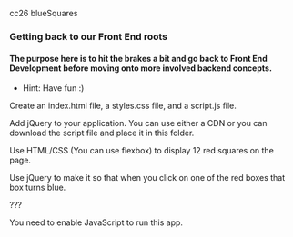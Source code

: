 cc26 blueSquares

### Getting back to our Front End roots

#### The purpose here is to hit the brakes a bit and go back to Front End Development before moving onto more involved backend concepts.

* Hint: Have fun :)

Create an index.html file, a styles.css file, and a script.js file.

Add jQuery to your application.  You can use either a CDN or you can download the script file and place it in this folder.

Use HTML/CSS (You can use flexbox) to display 12 red squares on the page.

Use jQuery to make it so that when you click on one of the red boxes that box turns blue.


???

<!-- NO SCRIPT -->
<noscript>
  You need to enable JavaScript to run this app.
</noscript>
